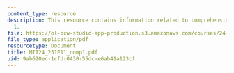 ```yaml
---
content_type: resource
description: This resource contains information related to comprehension exercise
  1.
file: https://ol-ocw-studio-app-production.s3.amazonaws.com/courses/24-251-introduction-to-philosophy-of-language-fall-2011/9ab620ec1cfd043055dce6ab41a123cf_MIT24_251F11_comp1.pdf
file_type: application/pdf
resourcetype: Document
title: MIT24_251F11_comp1.pdf
uid: 9ab620ec-1cfd-0430-55dc-e6ab41a123cf
---
```

